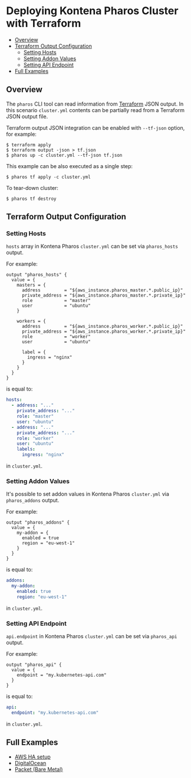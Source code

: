 # Deploying Kontena Pharos Cluster with Terraform

- [Overview](#overview)
- [Terraform Output Configuration](#terraform-output-configuration)
    - [Setting Hosts](#setting-hosts)
    - [Setting Addon Values](#setting-addon-values)
    - [Setting API Endpoint](#setting-api-endpoint)
- [Full Examples](#full-examples)

## Overview

The `pharos` CLI tool can read information from [Terraform](https://www.terraform.io/) JSON output. In this scenario `cluster.yml` contents can be partially read from a Terraform JSON output file.

Terraform output JSON integration can be enabled with `--tf-json` option, for example:

```
$ terraform apply
$ terraform output -json > tf.json
$ pharos up -c cluster.yml --tf-json tf.json
```

This example can be also executed as a single step:

```
$ pharos tf apply -c cluster.yml
```

To tear-down cluster:

```
$ pharos tf destroy
```

## Terraform Output Configuration

### Setting Hosts

`hosts` array in Kontena Pharos `cluster.yml` can be set via `pharos_hosts` output.

For example:

```
output "pharos_hosts" {
  value = {
    masters = {
      address         = "${aws_instance.pharos_master.*.public_ip}"
      private_address = "${aws_instance.pharos_master.*.private_ip}"
      role            = "master"
      user            = "ubuntu"
    }

    workers = {
      address         = "${aws_instance.pharos_worker.*.public_ip}"
      private_address = "${aws_instance.pharos_worker.*.private_ip}"
      role            = "worker"
      user            = "ubuntu"

      label = {
        ingress = "nginx"
      }
    }
  }
}
```

is equal to:

```yaml
hosts:
  - address: "..."
    private_address: "..."
    role: "master"
    user: "ubuntu"
  - address: "..."
    private_address: "..."
    role: "worker"
    user: "ubuntu"
    labels:
      ingress: "nginx"
```

in `cluster.yml`.

### Setting Addon Values

It's possible to set addon values in Kontena Pharos `cluster.yml` via `pharos_addons` output.

For example:

```
output "pharos_addons" {
  value = {
    my-addon = {
      enabled = true
      region = "eu-west-1"
    }
  }
}
```

is equal to:

```yaml
addons:
  my-addon:
    enabled: true
    region: "eu-west-1"
```

in `cluster.yml`.

### Setting API Endpoint

`api.endpoint` in Kontena Pharos `cluster.yml` can be set via `pharos_api` output.

For example:

```
output "pharos_api" {
  value = {
    endpoint = "my.kubernetes-api.com"
  }
}
```

is equal to:

```yaml
api:
  endpoint: "my.kubernetes-api.com"
```

in `cluster.yml`.

## Full Examples

- [AWS HA setup](https://github.com/kontena/pharos-cluster/tree/master/examples/terraform-aws)
- [DigitalOcean](https://github.com/kontena/pharos-cluster/tree/master/examples/terraform-do)
- [Packet (Bare Metal)](https://github.com/kontena/pharos-cluster/tree/master/examples/terraform-packet)
